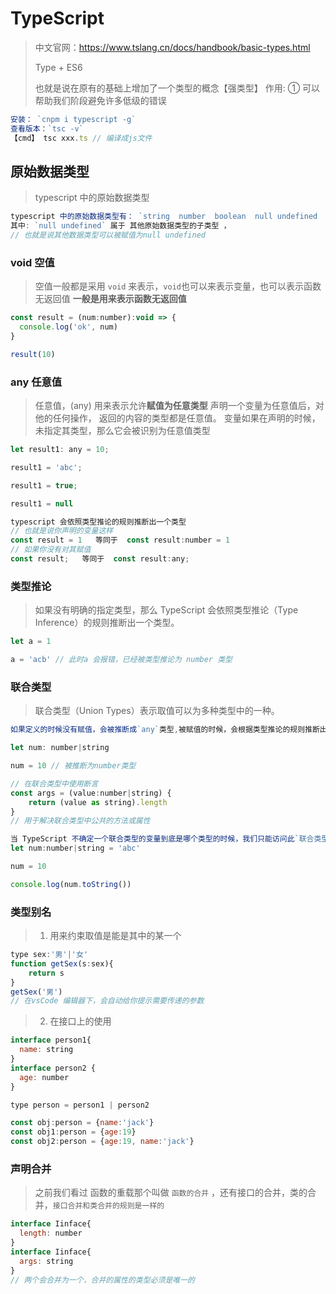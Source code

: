 
# TypeScript

> 中文官网：https://www.tslang.cn/docs/handbook/basic-types.html
>
> Type + ES6
>
> 也就是说在原有的基础上增加了一个类型的概念【强类型】
> 作用: ① 可以帮助我们阶段避免许多低级的错误

```js
安装： `cnpm i typescript -g`
查看版本：`tsc -v`
【cmd】 tsc xxx.ts // 编译成js文件
```

## 原始数据类型

> typescript 中的原始数据类型

```js
typescript 中的原始数据类型有： `string  number  boolean  null undefined  enum symbol`
其中: `null undefined` 属于 其他原始数据类型的子类型 ，
// 也就是说其他数据类型可以被赋值为null undefined
```

### void 空值

> 空值一般都是采用 `void` 来表示，`void`也可以来表示变量，也可以表示函数无返回值
> **一般是用来表示函数无返回值**

```js
const result = (num:number):void => {
  console.log('ok', num)
}

result(10)
```



### any 任意值

> 任意值，(any) 用来表示允许**赋值为任意类型**
> 声明一个变量为任意值后，对他的任何操作， 返回的内容的类型都是任意值。
> 变量如果在声明的时候，未指定其类型，那么它会被识别为任意值类型

```js
let result1: any = 10;

result1 = 'abc';

result1 = true;

result1 = null
```

```js
typescript 会依照类型推论的规则推断出一个类型
// 也就是说你声明的变量这样
const result = 1   等同于  const result:number = 1
// 如果你没有对其赋值
const result;   等同于  const result:any;
```



### 类型推论

>  如果没有明确的指定类型，那么 TypeScript 会依照类型推论（Type Inference）的规则推断出一个类型。 

```js
let a = 1

a = 'acb' // 此时a 会报错，已经被类型推论为 number 类型
```



### 联合类型

>  联合类型（Union Types）表示取值可以为多种类型中的一种。 

```js
如果定义的时候没有赋值，会被推断成`any`类型,被赋值的时候，会根据类型推论的规则推断出一个类型：

let num: number|string

num = 10 // 被推断为number类型

// 在联合类型中使用断言
const args = (value:number|string) {
    return (value as string).length
}
// 用于解决联合类型中公共的方法或属性
```

```js
当 TypeScript 不确定一个联合类型的变量到底是哪个类型的时候，我们只能访问此`联合类型的所有类型里共有的属性或方法`：
let num:number|string = 'abc'

num = 10

console.log(num.toString())
```



### 类型别名

> 1. 用来约束取值是能是其中的某一个

```js
type sex:'男'|'女'
function getSex(s:sex){
    return s
}
getSex('男')
// 在vsCode 编辑器下，会自动给你提示需要传递的参数
```

> 2. 在接口上的使用

```js
interface person1{
  name: string
}
interface person2 {
  age: number
}

type person = person1 | person2

const obj:person = {name:'jack'}
const obj1:person = {age:19}
const obj2:person = {age:19, name:'jack'}
```



### 声明合并

> 之前我们看过 函数的重载那个叫做 `函数的合并` ，还有接口的合并，类的合并，`接口合并和类合并的规则是一样的`

```js
interface Iinface{
  length: number
}
interface Iinface{
  args: string
}
// 两个会合并为一个，合并的属性的类型必须是唯一的
```

